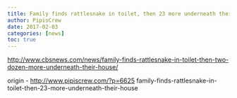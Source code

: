```yaml
---
title: Family finds rattlesnake in toilet, then 23 more underneath their house
author: PipisCrew
date: 2017-02-03
categories: [news]
toc: true
---
```


http://www.cbsnews.com/news/family-finds-rattlesnake-in-toilet-then-two-dozen-more-underneath-their-house/

origin - http://www.pipiscrew.com/?p=6625 family-finds-rattlesnake-in-toilet-then-23-more-underneath-their-house